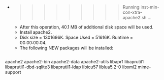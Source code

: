 * >>>>>>>>> Running inst-min-con-xtra-apache2.sh ...
  * After this operation, 40.1 MB of additional disk space will be used.
  * Install apache2.
  * Disk size = 1301696K. Space Used = 51616K. Runtime = 00:00:00:04.
  * The following NEW packages will be installed:
  ```bash
apache2 apache2-bin apache2-data apache2-utils libapr1
libaprutil1 libaprutil1-dbd-sqlite3 libaprutil1-ldap libicu57 liblua5.2-0
libxml2 mime-support
  ```
